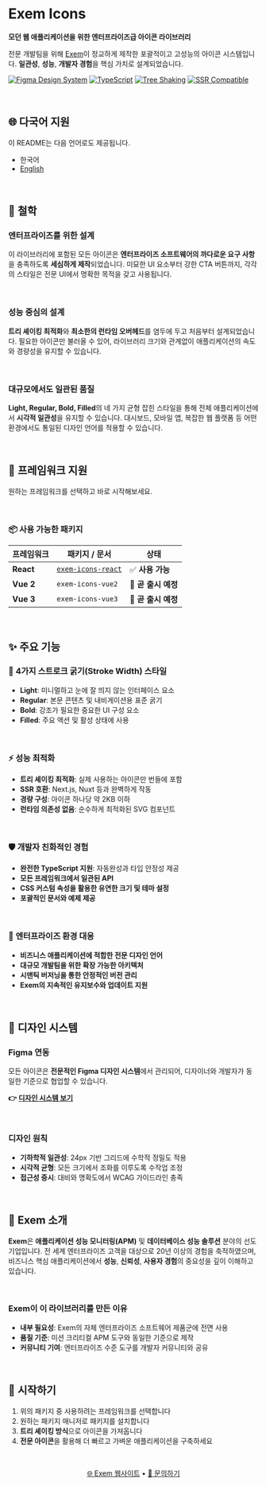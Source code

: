 # Exem Icons

**모던 웹 애플리케이션을 위한 엔터프라이즈급 아이콘 라이브러리**

전문 개발팀을 위해 [Exem](https://www.ex-em.com/)이 정교하게 제작한 포괄적이고 고성능의 아이콘 시스템입니다. **일관성**, **성능**, **개발자 경험**을 핵심 가치로 설계되었습니다.

[![Figma Design System](https://img.shields.io/badge/Figma-Design%20System-F24E1E?logo=figma)](https://www.figma.com/design/M0kYIJxzAJKUqApIAYXvuZ/Exemicons?node-id=0-1&p=f&t=a4VhkCzCYWFNMoAf-0)
[![TypeScript](https://img.shields.io/badge/TypeScript-Ready-3178C6?logo=typescript)](https://www.typescriptlang.org/)
[![Tree Shaking](https://img.shields.io/badge/Tree%20Shaking-✅-00C853)](tree-shaking)
[![SSR Compatible](https://img.shields.io/badge/SSR-Compatible-FF6B35)](#ssr-support)

<br />

## 🌐 다국어 지원

이 README는 다음 언어로도 제공됩니다.

- 한국어
- [English](./README.md)

<br />

## 🎯 철학

### **엔터프라이즈를 위한 설계**

이 라이브러리에 포함된 모든 아이콘은 **엔터프라이즈 소프트웨어의 까다로운 요구 사항**을 충족하도록 **세심하게 제작**되었습니다. 미묘한 UI 요소부터 강한 CTA 버튼까지, 각각의 스타일은 전문 UI에서 명확한 목적을 갖고 사용됩니다.

<br />

### **성능 중심의 설계**

**트리 셰이킹 최적화**와 **최소한의 런타임 오버헤드**를 염두에 두고 처음부터 설계되었습니다. 필요한 아이콘만 불러올 수 있어, 라이브러리 크기와 관계없이 애플리케이션의 속도와 경량성을 유지할 수 있습니다.

<br />

### **대규모에서도 일관된 품질**

**Light, Regular, Bold, Filled**의 네 가지 균형 잡힌 스타일을 통해 전체 애플리케이션에서 **시각적 일관성**을 유지할 수 있습니다. 대시보드, 모바일 앱, 복잡한 웹 플랫폼 등 어떤 환경에서도 통일된 디자인 언어를 적용할 수 있습니다.

<br />

## 🚀 프레임워크 지원

원하는 프레임워크를 선택하고 바로 시작해보세요.

<br />

### 📦 사용 가능한 패키지

| 프레임워크 | 패키지 / 문서                                     | 상태                |
| ---------- | ------------------------------------------------- | ------------------- |
| **React**  | [`exem-icons-react`](./packages/exem-icons-react) | ✅ **사용 가능**    |
| **Vue 2**  | `exem-icons-vue2`                                 | 🚧 **곧 출시 예정** |
| **Vue 3**  | `exem-icons-vue3`                                 | 🚧 **곧 출시 예정** |

<br />

## ✨ 주요 기능

### 🎨 **4가지 스트로크 굵기(Stroke Width) 스타일**

- **Light**: 미니멀하고 눈에 잘 띄지 않는 인터페이스 요소
- **Regular**: 본문 콘텐츠 및 내비게이션용 표준 굵기
- **Bold**: 강조가 필요한 중요한 UI 구성 요소
- **Filled**: 주요 액션 및 활성 상태에 사용

<br />

### ⚡ **성능 최적화**

- **트리 셰이킹 최적화**: 실제 사용하는 아이콘만 번들에 포함
- **SSR 호환**: Next.js, Nuxt 등과 완벽하게 작동
- **경량 구성**: 아이콘 하나당 약 2KB 이하
- **런타임 의존성 없음**: 순수하게 최적화된 SVG 컴포넌트

<br />

### 🛡️ **개발자 친화적인 경험**

- **완전한 TypeScript 지원**: 자동완성과 타입 안정성 제공
- **모든 프레임워크에서 일관된 API**
- **CSS 커스텀 속성을 활용한 유연한 크기 및 테마 설정**
- **포괄적인 문서와 예제 제공**

<br />

### 🏢 **엔터프라이즈 환경 대응**

- **비즈니스 애플리케이션에 적합한 전문 디자인 언어**
- **대규모 개발팀을 위한 확장 가능한 아키텍처**
- **시맨틱 버저닝을 통한 안정적인 버전 관리**
- **Exem의 지속적인 유지보수와 업데이트 지원**

<br />

## 🎨 디자인 시스템

### **Figma 연동**

모든 아이콘은 **전문적인 Figma 디자인 시스템**에서 관리되어, 디자이너와 개발자가 동일한 기준으로 협업할 수 있습니다.

**👉 [디자인 시스템 보기](https://www.figma.com/design/M0kYIJxzAJKUqApIAYXvuZ/Exemicons?node-id=0-1&p=f&t=a4VhkCzCYWFNMoAf-0)**

<br />

### **디자인 원칙**

- **기하학적 일관성**: 24px 기반 그리드에 수학적 정밀도 적용
- **시각적 균형**: 모든 크기에서 조화를 이루도록 수작업 조정
- **접근성 중시**: 대비와 명확도에서 WCAG 가이드라인 충족

<br />

## 🏢 Exem 소개

**Exem**은 **애플리케이션 성능 모니터링(APM)** 및 **데이터베이스 성능 솔루션** 분야의 선도 기업입니다. 전 세계 엔터프라이즈 고객을 대상으로 20년 이상의 경험을 축적하였으며, 비즈니스 핵심 애플리케이션에서 **성능**, **신뢰성**, **사용자 경험**의 중요성을 깊이 이해하고 있습니다.

<br />

### **Exem이 이 라이브러리를 만든 이유**

- **내부 필요성**: Exem의 자체 엔터프라이즈 소프트웨어 제품군에 전면 사용
- **품질 기준**: 미션 크리티컬 APM 도구와 동일한 기준으로 제작
- **커뮤니티 기여**: 엔터프라이즈 수준 도구를 개발자 커뮤니티와 공유

<br />

## 🚀 시작하기

1. 위의 패키지 중 사용하려는 프레임워크를 선택합니다
2. 원하는 패키지 매니저로 패키지를 설치합니다
3. **트리 셰이킹 방식**으로 아이콘을 가져옵니다
4. **전문 아이콘**을 활용해 더 빠르고 가벼운 애플리케이션을 구축하세요

<br />

<div align="center">

[🌐 Exem 웹사이트](https://www.ex-em.com/) • [📧 문의하기](mailto:tmdgns1126@ex-em.com)

</div>
